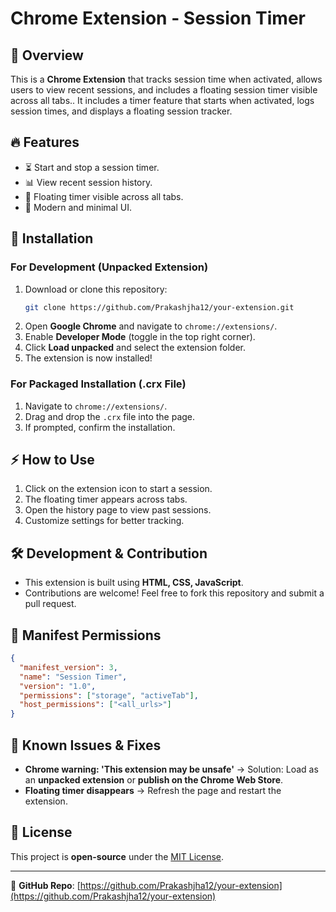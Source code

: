 # Chrome Extension - Session Timer

## 📌 Overview
This is a **Chrome Extension** that tracks session time when activated, allows users to view recent sessions, and includes a floating session timer visible across all tabs.. It includes a timer feature that starts when activated, logs session times, and displays a floating session tracker.

## 🔥 Features
- ⏳ Start and stop a session timer.
- 📊 View recent session history.
- 📌 Floating timer visible across all tabs.
- 🎨 Modern and minimal UI.

## 🚀 Installation
### **For Development (Unpacked Extension)**
1. Download or clone this repository:
   ```bash
   git clone https://github.com/Prakashjha12/your-extension.git
   ```
2. Open **Google Chrome** and navigate to `chrome://extensions/`.
3. Enable **Developer Mode** (toggle in the top right corner).
4. Click **Load unpacked** and select the extension folder.
5. The extension is now installed!

### **For Packaged Installation (.crx File)**
1. Navigate to `chrome://extensions/`.
2. Drag and drop the `.crx` file into the page.
3. If prompted, confirm the installation.

## ⚡ How to Use
1. Click on the extension icon to start a session.
2. The floating timer appears across tabs.
3. Open the history page to view past sessions.
4. Customize settings for better tracking.

## 🛠️ Development & Contribution
- This extension is built using **HTML, CSS, JavaScript**.
- Contributions are welcome! Feel free to fork this repository and submit a pull request.

## 📜 Manifest Permissions
```json
{
  "manifest_version": 3,
  "name": "Session Timer",
  "version": "1.0",
  "permissions": ["storage", "activeTab"],
  "host_permissions": ["<all_urls>"]
}
```

## 📌 Known Issues & Fixes
- **Chrome warning: 'This extension may be unsafe'** → Solution: Load as an **unpacked extension** or **publish on the Chrome Web Store**.
- **Floating timer disappears** → Refresh the page and restart the extension.

## 📜 License
This project is **open-source** under the [MIT License](LICENSE).

---
🔗 **GitHub Repo**: [https://github.com/Prakashjha12/your-extension](https://github.com/Prakashjha12/your-extension)
